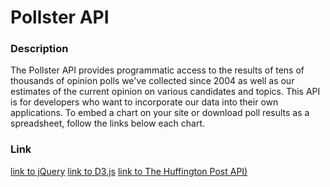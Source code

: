 # Pollster API

### Description 

The Pollster API provides programmatic access to the results of tens of thousands of opinion polls we've collected since 2004 as well as our estimates of the current opinion on various candidates and topics.
This API is for developers who want to incorporate our data into their own applications. To embed a chart on your site or download poll results as a spreadsheet, follow the links below each chart.

### Link
[link to jQuery](http://shanman1986.github.io/2012/09/23/pollster-jquery/)
[link to D3.js](http://bl.ocks.org/bycoffe/3924854)
[link to The Huffington Post API)](http://elections.huffingtonpost.com/pollster/api)
